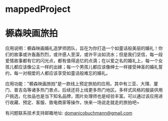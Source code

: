 # mappedProject
# 榞森映画旅拍

应用说明：榞森映画婚礼造梦师团队，旨在为你打造一个如童话般美丽的婚礼！你们的故事或许轰轰烈烈，或许感人至深，或许平淡如流水；但是我们坚信，每一段爱情故事都有它的闪光点，都有值得追忆的点滴；在以爱之名的婚礼上，每一个女孩儿都应该像公主一样的出嫁；每一个男孩儿都应该像绅士一样接受神圣的婚礼誓约，每一对相爱的人都应该享受如童话般难忘的婚礼。

应用功能："榞森映画旅拍"是一款线上预定旅拍的应用。其中有三亚、大理、厦门、普吉岛等诸多热门景点，后续还将上线更多热门地区。多样式风格的服装供用户挑选，化妆品也是当下知名品牌，图片处理师也是经验丰富。可以通过该应用进行收藏、预定、客服、致电商家等操作，快来一场说走就走的旅拍吧~

有问题联系技术支持邮箱地址: domanicobuchmann@gmail.com
